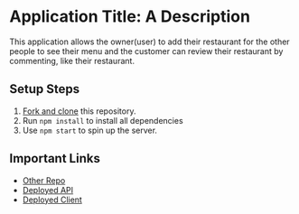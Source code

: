# Application Title: A Description

This application allows the owner(user) to add their restaurant for the other people to see their menu and the customer can review their restaurant by commenting, like their restaurant.


## Setup Steps

1. [Fork and clone](https://github.com/truongphan97gl/restaurant-client/) this repository.
2. Run `npm install` to install all dependencies
3. Use `npm start` to spin up the server.


## Important Links 

- [Other Repo](www.link.com)
- [Deployed API](www.link.com)
- [Deployed Client](www.link.com)
